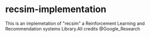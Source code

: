 # recsim-implementation
This is an implemetation of "recsim" a Reinforcement Learning and Recommendation systems Library.All credits @Google_Research
